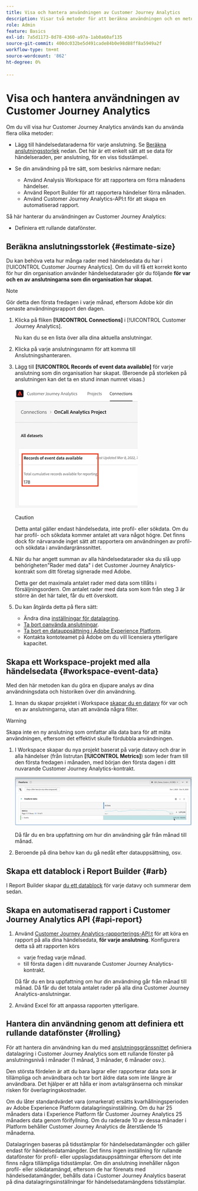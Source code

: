 ```yaml
---
title: Visa och hantera användningen av Customer Journey Analytics
description: Visar två metoder för att beräkna användningen och en metod för att hantera den.
role: Admin
feature: Basics
exl-id: 7a5d1173-8d78-4360-a97a-1ab0a60af135
source-git-commit: 400dc032be5d491cade84b0e98d88ff8a5949a2f
workflow-type: tm+mt
source-wordcount: '862'
ht-degree: 0%

---
```


# Visa och hantera användningen av Customer Journey Analytics

Om du vill visa hur Customer Journey Analytics används kan du använda flera olika metoder:

* Lägg till händelsedataraderna för varje anslutning. Se [Beräkna anslutningsstorlek](#estimate-connection-size) nedan. Det här är ett enkelt sätt att se data för händelseraden, per anslutning, för en viss tidsstämpel.

* Se din användning på tre sätt, som beskrivs närmare nedan:
   * Använd Analysis Workspace för att rapportera om förra månadens händelser.
   * Använd Report Builder för att rapportera händelser förra månaden.
   * Använd Customer Journey Analytics-API:t för att skapa en automatiserad rapport.

Så här hanterar du användningen av Customer Journey Analytics:

* Definiera ett rullande datafönster.

## Beräkna anslutningsstorlek {#estimate-size}

Du kan behöva veta hur många rader med händelsedata du har i [!UICONTROL Customer Journey Analytics]. Om du vill få ett korrekt konto för hur din organisation använder händelsedatarader gör du följande **för var och en av anslutningarna som din organisation har skapat**.

>[!NOTE]
>
>Gör detta den första fredagen i varje månad, eftersom Adobe kör din senaste användningsrapport den dagen.

1. Klicka på fliken **[!UICONTROL Connections]** i [!UICONTROL Customer Journey Analytics].

   Nu kan du se en lista över alla dina aktuella anslutningar.

1. Klicka på varje anslutningsnamn för att komma till Anslutningshanteraren.

1. Lägg till **[!UICONTROL Records of event data available]** för varje anslutning som din organisation har skapat. (Beroende på storleken på anslutningen kan det ta en stund innan numret visas.)

   ![Det finns tillgängliga poster med händelsedata.](./assets/event-data.png)

   >[!CAUTION]
   >
   >   Detta antal gäller endast händelsedata, inte profil- eller sökdata. Om du har profil- och sökdata kommer antalet att vara något högre. Det finns dock för närvarande inget sätt att rapportera om användningen av profil- och sökdata i användargränssnittet.

1. När du har angett summan av alla händelsedatarader ska du slå upp behörigheten&quot;Rader med data&quot; i det Customer Journey Analytics-kontrakt som ditt företag signerade med Adobe.

   Detta ger det maximala antalet rader med data som tillåts i försäljningsordern. Om antalet rader med data som kom från steg 3 är större än det här talet, får du ett överskott.

1. Du kan åtgärda detta på flera sätt:

   * Ändra dina [inställningar för datalagring](https://experienceleague.adobe.com/docs/analytics-platform/using/cja-connections/manage-connections.html#set-rolling-window-for-connection-data-retention).
   * [Ta bort oanvända anslutningar](https://experienceleague.adobe.com/docs/analytics-platform/using/cja-overview/cja-faq.html#implications-of-deleting-data-components).
   * [Ta bort en datauppsättning i Adobe Experience Platform](https://experienceleague.adobe.com/docs/analytics-platform/using/cja-overview/cja-faq.html#implications-of-deleting-data-components).
   * Kontakta kontoteamet på Adobe om du vill licensiera ytterligare kapacitet.

## Skapa ett Workspace-projekt med alla händelsedata {#workspace-event-data}

Med den här metoden kan du göra en djupare analys av dina användningsdata och historiken över din användning.

1. Innan du skapar projektet i Workspace [skapar du en datavy](/help/data-views/create-dataview.md) för var och en av anslutningarna, utan att använda några filter.

>[!WARNING]
>
>    Skapa inte en ny anslutning som omfattar alla data bara för att mäta användningen, eftersom det effektivt skulle fördubbla användningen.

1. I Workspace skapar du nya projekt baserat på varje datavy och drar in alla händelser (från listrutan **[!UICONTROL Metrics]**) som leder fram till den första fredagen i månaden, med början den första dagen i ditt nuvarande Customer Journey Analytics-kontrakt.

   ![Frihandstabell med händelser.](./assets/events-usage.png)

   Då får du en bra uppfattning om hur din användning går från månad till månad.

1. Beroende på dina behov kan du gå nedåt efter datauppsättning, osv.

## Skapa ett datablock i Report Builder {#arb}

I Report Builder skapar [du ett datablock](/help/report-builder/create-a-data-block.md) för varje datavy och summerar dem sedan.

## Skapa en automatiserad rapport i Customer Journey Analytics API {#api-report}

1. Använd [Customer Journey Analytics-rapporterings-API:t](https://developer.adobe.com/cja-apis/docs/api/#tag/Reporting-API) för att köra en rapport på alla dina händelsedata, **för varje anslutning**. Konfigurera detta så att rapporten körs

   * varje fredag varje månad.
   * till första dagen i ditt nuvarande Customer Journey Analytics-kontrakt.

   Då får du en bra uppfattning om hur din användning går från månad till månad. Då får du det totala antalet rader på alla dina Customer Journey Analytics-anslutningar.

1. Använd Excel för att anpassa rapporten ytterligare.

## Hantera din användning genom att definiera ett rullande datafönster {#rolling}

För att hantera din användning kan du med [anslutningsgränssnittet](/help/connections/create-connection.md) definiera datalagring i Customer Journey Analytics som ett rullande fönster på anslutningsnivå i månader (1 månad, 3 månader, 6 månader osv.).

Den största fördelen är att du bara lagrar eller rapporterar data som är tillämpliga och användbara och tar bort äldre data som inte längre är användbara. Det hjälper er att hålla er inom avtalsgränserna och minskar risken för överlagringskostnader.

Om du låter standardvärdet vara (omarkerat) ersätts kvarhållningsperioden av Adobe Experience Platform datalagringsinställning. Om du har 25 månaders data i Experience Platform får Customer Journey Analytics 25 månaders data genom förifyllning. Om du raderade 10 av dessa månader i Platform behåller Customer Journey Analytics de återstående 15 månaderna.

Datalagringen baseras på tidsstämplar för händelsedatamängder och gäller endast för händelsedatamängder. Det finns ingen inställning för rullande datafönster för profil- eller uppslagsdatauppsättningar eftersom det inte finns några tillämpliga tidsstämplar. Om din anslutning innehåller någon profil- eller sökdatamängd, eftersom de har förenats med händelsedatamängder, behålls data i Customer Journey Analytics baserat på dina datalagringsinställningar för händelsedatamängdens tidsstämplar.

